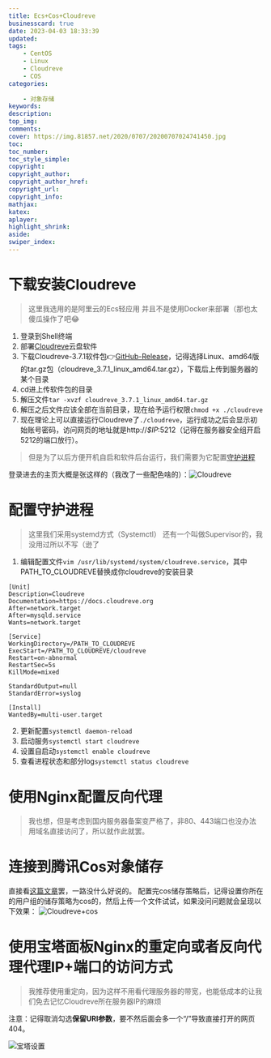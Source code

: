 ```yaml
---
title: Ecs+Cos+Cloudreve
businesscard: true
date: 2023-04-03 18:33:39
updated:
tags:
    - CentOS
    - Linux
    - Cloudreve
    - COS
categories:
    
    - 对象存储
keywords:
description:
top_img:
comments:
cover: https://img.81857.net/2020/0707/20200707024741450.jpg
toc:
toc_number:
toc_style_simple:
copyright:
copyright_author:
copyright_author_href:
copyright_url:
copyright_info:
mathjax:
katex:
aplayer:
highlight_shrink:
aside:
swiper_index:
---
```

# 下载安装Cloudreve

> 这里我选用的是阿里云的Ecs轻应用
> 并且不是使用Docker来部署（那也太傻瓜操作了吧😂

1. 登录到Shell终端
2. 部署[Cloudreve](https://cloudreve.org/)云盘软件
3. 下载Cloudreve-3.7.1软件包👉[GitHub-Release](https://github.com/cloudreve/Cloudreve/releases/tag/3.7.1)，记得选择Linux、amd64版的tar.gz包（cloudreve_3.7.1_linux_amd64.tar.gz），下载后上传到服务器的某个目录
4. cd进上传软件包的目录
5. 解压文件`tar -xvzf cloudreve_3.7.1_linux_amd64.tar.gz`
6. 解压之后文件应该全部在当前目录，现在给予运行权限`chmod +x ./cloudreve`
7. 现在理论上可以直接运行Cloudreve了`./cloudreve`，运行成功之后会显示初始账号密码，访问网页的地址就是http://*$IP*:5212（记得在服务器安全组开启5212的端口放行）。

>但是为了以后方便开机自启和软件后台运行，我们需要为它配置[守护进程](https://blog.csdn.net/lianghe_work/article/details/47659889)

登录进去的主页大概是张这样的（我改了一些配色啥的）：![Cloudreve](https://minio-api.horonlee.com/blogpic/img/20250312115454563.png)

# 配置守护进程
> 这里我们采用systemd方式（Systemctl）
> 还有一个叫做Supervisor的，我没用过所以不写（逊了

1. 编辑配置文件`vim /usr/lib/systemd/system/cloudreve.service`，其中PATH_TO_CLOUDREVE替换成你cloudreve的安装目录
```vim
[Unit]
Description=Cloudreve
Documentation=https://docs.cloudreve.org
After=network.target
After=mysqld.service
Wants=network.target

[Service]
WorkingDirectory=/PATH_TO_CLOUDREVE
ExecStart=/PATH_TO_CLOUDREVE/cloudreve
Restart=on-abnormal
RestartSec=5s
KillMode=mixed

StandardOutput=null
StandardError=syslog

[Install]
WantedBy=multi-user.target
```
2. 更新配置`systemctl daemon-reload`
3. 启动服务`systemctl start cloudreve`
4. 设置自启动`systemctl enable cloudreve`
5. 查看进程状态和部分log`systemctl status cloudreve`

# 使用Nginx配置反向代理
> 我也想，但是考虑到国内服务器备案变严格了，非80、443端口也没办法用域名直接访问了，所以就作此就罢。

# 连接到腾讯Cos对象储存

直接看[这篇文章](https://cloud.tencent.com/developer/article/2041954)罢，一路没什么好说的。
配置完cos储存策略后，记得设置你所在的用户组的储存策略为cos的，然后上传一个文件试试，如果没问问题就会呈现以下效果：
![Cloudreve+cos](https://minio-api.horonlee.com/blogpic/img/20250312115457671.png)

# 使用宝塔面板Nginx的重定向或者反向代理代理IP+端口的访问方式

> 我推荐使用重定向，因为这样不用看代理服务器的带宽，也能低成本的让我们免去记忆Cloudreve所在服务器IP的麻烦

注意：记得取消勾选**保留URI参数**，要不然后面会多一个“/”导致直接打开的网页404。

![宝塔设置](https://minio-api.horonlee.com/blogpic/img/20250312115459942.png)